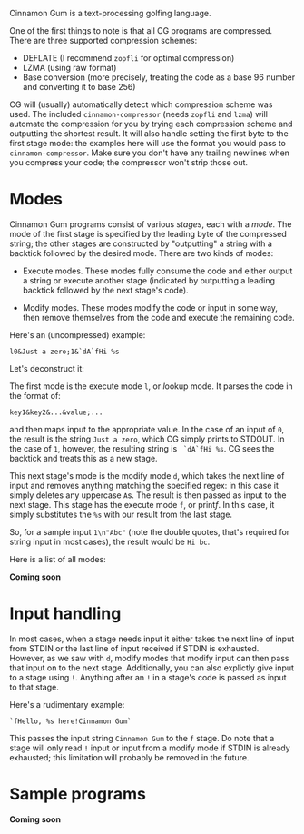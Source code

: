 Cinnamon Gum is a text-processing golfing language. 

One of the first things to note is that all CG programs are compressed. There are three supported compression schemes:

- DEFLATE (I recommend `zopfli` for optimal compression)
- LZMA (using raw format)
- Base conversion (more precisely, treating the code as a base 96 number and converting it to base 256)

CG will (usually) automatically detect which compression scheme was used. The included `cinnamon-compressor` (needs `zopfli` and `lzma`) will automate the compression for you by trying each compression scheme and outputting the shortest result. It will also handle setting the first byte to the first stage mode: the examples here will use the format you would pass to `cinnamon-compressor`. Make sure you don't have any trailing newlines when you compress your code; the compressor won't strip those out.

# Modes

Cinnamon Gum programs consist of various *stages*, each with a *mode*. The mode of the first stage is specified by the leading byte of the compressed string; the other stages are constructed by "outputting" a string with a backtick followed by the desired mode. There are two kinds of modes:

- Execute modes. These modes fully consume the code and either output a string or execute another stage (indicated by outputting a leading backtick followed by the next stage's code).

- Modify modes. These modes modify the code or input in some way, then remove themselves from the code and execute the remaining code.

Here's an (uncompressed) example:

    l0&Just a zero;1&`dA`fHi %s

Let's deconstruct it:

The first mode is the execute mode `l`, or *l*ookup mode. It parses the code in the format of:

    key1&key2&...&value;...

and then maps input to the appropriate value. In the case of an input of `0`, the result is the string `Just a zero`, which CG simply prints to STDOUT. In the case of `1`, however, the resulting string is `` `dA`fHi %s``. CG sees the backtick and treats this as a new stage.

This next stage's mode is the modify mode `d`, which takes the next line of input and removes anything matching the specified regex: in this case it simply deletes any uppercase `A`s. The result is then passed as input to the next stage. This stage has the execute mode `f`, or print*f*. In this case, it simply substitutes the `%s` with our result from the last stage.

So, for a sample input `1\n"Abc"` (note the double quotes, that's required for string input in most cases), the result would be `Hi bc`.

Here is a list of all modes:

  **Coming soon**

# Input handling

In most cases, when a stage needs input it either takes the next line of input from STDIN or the last line of input received if STDIN is exhausted. However, as we saw with `d`, modify modes that modify input can then pass that input on to the next stage. Additionally, you can also explictly give input to a stage using `!`. Anything after an `!` in a stage's code is passed as input to that stage.

Here's a rudimentary example:

    `fHello, %s here!Cinnamon Gum`

This passes the input string `Cinnamon Gum` to the `f` stage. Do note that a stage will only read `!` input or input from a modify mode if STDIN is already exhausted; this limitation will probably be removed in the future.

# Sample programs

**Coming soon**
